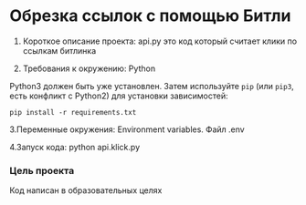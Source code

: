 # Обрезка ссылок с помощью Битли

1. Короткое описание проекта:
    api.py это код который считает клики по ссылкам битлинка

2. Требования к окружению:
     Python

Python3 должен быть уже установлен. 
Затем используйте `pip` (или `pip3`, есть конфликт с Python2) для установки зависимостей:
```
pip install -r requirements.txt
```

3.Переменные окружения: Environment variables.
Файл .env

4.Запуск кода:
   python api.klick.py




### Цель проекта

Код написан в образовательных целях
